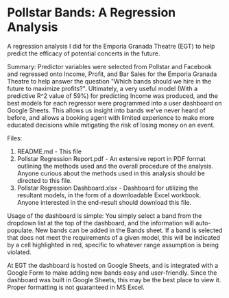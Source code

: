 # Pollstar Bands: A Regression Analysis
A regression analysis I did for the Emporia Granada Theatre (EGT) to help predict the efficacy of potential concerts in the future.

Summary:
Predictor variables were selected from Pollstar and Facebook and regressed onto Income, Profit, and Bar Sales for the Emporia Granada Theatre to help answer the question "Which bands should we hire in the future to maximize profits?".  Ultimately, a very useful model (With a predictive R^2 value of 59%) for predicting Income was produced, and the best models for each regressor were programmed into a user dashboard on Google Sheets.  This allows us insight into bands we've never heard of before, and allows a booking agent with limited experience to make more educated decisions while mitigating the risk of losing money on an event.

Files:
1. README.md - This file
2. Pollstar Regression Report.pdf - An extensive report in PDF format outlining the methods used and the overall procedure of the analysis.  Anyone curious about the methods used in this analysis should be directed to this file.
3. Pollstar Regression Dashboard.xlsx - Dashboard for utilizing the resultant models, in the form of a downloadable Excel workbook. Anyone interested in the end-result should download this file.

Usage of the dashboard is simple: You simply select a band from the dropdown list at the top of the dashboard, and the information will auto-populate.  New bands can be added in the Bands sheet.  If a band is selected that does not meet the requirements of a given model, this will be indicated by a cell highlighted in red, specific to whatever range assumption is being violated.

At EGT the dashboard is hosted on Google Sheets, and is integrated with a Google Form to make adding new bands easy and user-friendly.  Since the dashboard was built in Google Sheets, this may be the best place to view it.  Proper formatting is not guaranteed in MS Excel.
